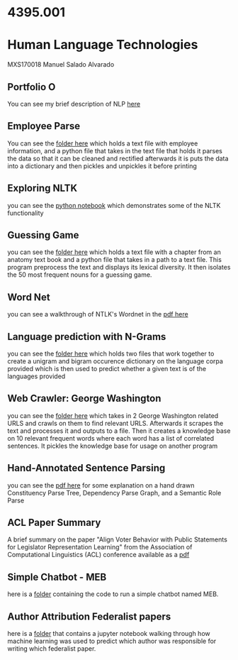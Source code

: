 # 4395.001
# Human Language Technologies

MXS170018
Manuel Salado Alvarado

## Portfolio O
You can see my brief description of NLP [here](NLP-P0-MXS170018.pdf)

## Employee Parse
You can see the [folder here](EmployeeParse) which holds a text file with employee information, and a python file that takes in the text file that holds it parses the data so that it can be cleaned and rectified afterwards it is puts the data into a dictionary and then pickles and unpickles it before printing

## Exploring NLTK

you can see the [python notebook](4395.001-Portfolio2-MXS170018.ipynb) which demonstrates some of the NLTK functionality

## Guessing Game
you can see the [folder here](GuessingGame) which holds a text file with a chapter from an anatomy text book and a python file that takes in a path to a text file. This program preprocess the text and displays its lexical diversity. It then isolates the 50 most frequent nouns for a guessing game.

## Word Net
you can see a walkthrough of NTLK's Wordnet in the [pdf here](WordNet.pdf)

## Language prediction with N-Grams
you can see the [folder here](Language_prediciton_with_N-Grams) which holds two files that work together to create a unigram and bigram occurence dictionary on the language corpa provided which is then used to predict whether a given text is of the languages provided

## Web Crawler: George Washington
you can see the [folder here](WebCrawler) which takes in 2 George Washington related URLS and crawls on them to find relevant URLS. Afterwards it scrapes the text and processes it and outputs to a file. Then it creates a knowledge base on 10 relevant frequent words where each word has a list of correlated sentences. It pickles the knowledge base for usage on another program

## Hand-Annotated Sentence Parsing
you can see the [pdf here](SentenceParsingComparison.pdf) for some explanation on a hand drawn Constituency Parse Tree, Dependency Parse Graph, and a Semantic Role Parse 

## ACL Paper Summary
A brief summary on the paper "Align Voter Behavior with Public Statements for Legislator Representation Learning" from the Association of Computational Linguistics (ACL) conference available as a [pdf](MXS170018_ACL-Paper-Summary.pdf)

## Simple Chatbot - MEB 
here is a [folder](meb-ChatBot) containing the code to run a simple chatbot named MEB. 

## Author Attribution Federalist papers
here is a [folder](federalist) that contains a jupyter notebook walking through how machine learning was used to predict which author was responsible for writing which federalist paper. 

